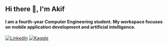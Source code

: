 ## Hi there 👋, I'm Akif

#### I am a fourth-year Computer Engineering student. My workspace focuses on **mobile application development** and **artificial intelligence**. 


[![LinkedIn](https://img.shields.io/badge/-LinkedIn-blue?style=flat-square&logo=linkedin&logoColor=white)](www.linkedin.com/in/mehmet-akif-karaa) 
[![Kaggle](https://img.shields.io/badge/-GitHub-black?style=flat-square&logo=github&logoColor=white)](https://www.kaggle.com/akifkara217) 

<!--
**akifkara217/akifkara217** is a ✨ _special_ ✨ repository because its `README.md` (this file) appears on your GitHub profile.

Here are some ideas to get you started:

- 🔭 I’m currently working on ...
- 🌱 I’m currently learning ...
- 👯 I’m looking to collaborate on ...
- 🤔 I’m looking for help with ...
- 💬 Ask me about ...
- 📫 How to reach me: ...
- 😄 Pronouns: ...
- ⚡ Fun fact: ...
-->

